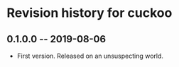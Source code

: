 # Revision history for cuckoo

## 0.1.0.0 -- 2019-08-06

* First version. Released on an unsuspecting world.
